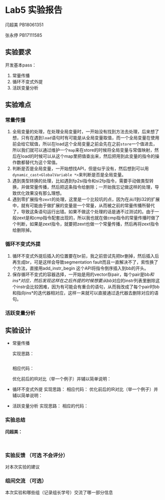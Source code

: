 # Lab5 实验报告

闫超美 PB18061351

张永停 PB17111585

## 实验要求

开发基本pass：

1. 常量传播
2. 循环不变式外提
3. 活跃变量分析

## 实验难点

### 常量传播

1. 全局变量的处理，在处理全局变量时，一开始没有找到方法去处理，后来想了想，只有在遇到`load`语句时有可能是从全局变量取值，而一个全局变量在使用前会给它赋值，所以在load这个全局变量之前会先在之前`store`一个值进去，所以我们就可以通过维护一个`map`来在store的时候将全局变量与常值映射，然后在load的时候可以从这个map里把值查出来，然后把用到此变量的指令的操作数都替代为这个常值。
2. 判断是否是全局变量，一开始想找API，但是似乎没有，然后想到可以用`dynamic_cast<GlobalVariable *>`来判断是否是全局变量。
3. 遇到类型转换的处理，比如遇到fp2si指令和si2fp指令，需要手动做类型转换，并做常量传播，然后把这条指令给删除；一开始我忘记做这样的处理，导致优化效果没有那么理想。
4. 遇到零扩展指令`zext`的处理，这里是一个比较坑的点，因为在从i1到i32的扩展中，就有可能由于做扩展的变量是一个常量，从而被之前的常量传播所替代了，导致这条语句运行出错。如果不做这个处理的话是通不过测试的。由于一般zext是和cmp指令配套出现的，所以我也就在做cmp指令的常量传播时做了个判断，如果是zext指令，就要把zext也做一个常量传播，然后再将zext指令给删除掉。



### 循环不变式外提

1. 循环不变式外提后插入的位置要在br前，我之前尝试先把br删掉，然后插入后再生成br，可是这样会导致segmentation fault而且一直解决不了，索性换了个方法，直接用add_instr_begin 这个API将指令倒序插入到bb的开头。
2. 保存循环不变式的容器选择，一开始是用的vector存pair，每个pair是bb*和ins\*对应，然后发现这样在之后外提的时候想要从bb*对应的instr列表里删除这个instr会比较困难，因为有可能会有重合的语句，从而我改成了每个pair时bb和指向ins*的迭代器相对应，这样一来就可以直接通过迭代器去删除对应的语句。



### 活跃变量分析



## 实验设计

* 常量传播
  
    
  
    实现思路：
    
    ```txt
    
    ```
    
    
    
    相应代码：
    
    
    
    优化前后的IR对比（举一个例子）并辅以简单说明：
    
    




* 循环不变式外提
    实现思路：
    相应代码：
    优化前后的IR对比（举一个例子）并辅以简单说明：
    
* 活跃变量分析
    实现思路：
    相应的代码：

### 实验总结

**闫超美：**

​	

### 实验反馈 （可选 不会评分）

对本次实验的建议

### 组间交流 （可选）

本次实验和哪些组（记录组长学号）交流了哪一部分信息
